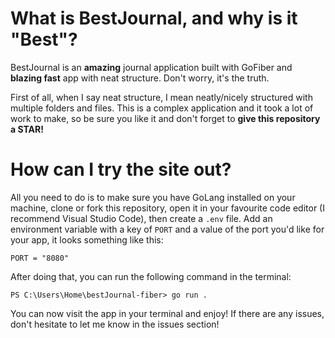 # What is BestJournal, and why is it "Best"?

BestJournal is an **amazing** journal application built with GoFiber and **blazing fast** app with neat structure. Don't worry, it's the truth.

First of all, when I say neat structure, I mean neatly/nicely structured with multiple folders and files. This is a complex application and it took a lot of work to make, so be sure you like it and don't forget to **give this repository a STAR!**

# How can I try the site out?

All you need to do is to make sure you have GoLang installed on your machine, clone or fork this repository, open it in your favourite code editor (I recommend Visual Studio Code), then create a `.env` file. Add an environment variable with a key of `PORT` and a value of the port you'd like for your app, it looks something like this:

```env
PORT = "8080"
```

After doing that, you can run the following command in the terminal:

```shell
PS C:\Users\Home\bestJournal-fiber> go run .
```

You can now visit the app in your terminal and enjoy! If there are any issues, don't hesitate to let me know in the issues section!
